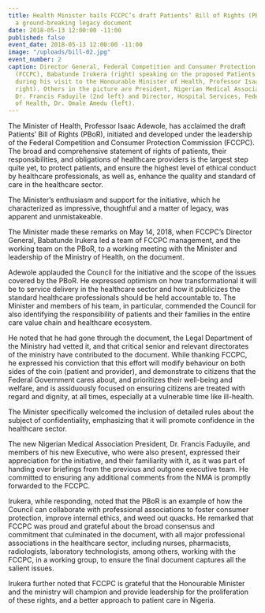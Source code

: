```yaml
---
title: Health Minister hails FCCPC’s draft Patients’ Bill of Rights (PBoR), says it’s
  a ground-breaking legacy document
date: 2018-05-13 12:00:00 -11:00
published: false
event_date: 2018-05-13 12:00:00 -11:00
image: "/uploads/bill-02.jpg"
event_number: 2
caption: Director General, Federal Competition and Consumer Protection Commission
  (FCCPC), Babatunde Irukera (right) speaking on the proposed Patients’ Bill of Rights,
  during his visit to the Honourable Minister of Health, Professor Isaac Adewole (2nd
  right). Others in the picture are President, Nigerian Medical Association (NMA),
  Dr. Francis Faduyile (2nd left) and Director, Hospital Services, Federal Ministry
  of Health, Dr. Omale Amedu (left).
---
```


The Minister of Health, Professor Isaac Adewole, has acclaimed the draft Patients’ Bill of Rights (PBoR), initiated and developed under the leadership of the Federal Competition and Consumer Protection Commission (FCCPC). The broad and comprehensive statement of rights of patients, their responsibilities, and obligations of healthcare providers is the largest step quite yet, to protect patients, and ensure the highest level of ethical conduct by healthcare professionals, as well as, enhance the quality and standard of care in the healthcare sector.

The Minister’s enthusiasm and support for the initiative, which he characterized as impressive, thoughtful and a matter of legacy, was apparent and unmistakeable.

The Minister made these remarks on May 14, 2018, when FCCPC’s Director General, Babatunde Irukera led a team of FCCPC management, and the working team on the PBoR, to a working meeting with the Minister and leadership of the Ministry of Health, on the document.

Adewole applauded the Council for the initiative and the scope of the issues covered by the PBoR. He expressed optimism on how transformational it will be to service delivery in the healthcare sector and how it publicizes the standard healthcare professionals should be held accountable to. The Minister and members of his team, in particular, commended the Council for also identifying the responsibility of patients and their families in the entire care value chain and healthcare ecosystem.

He noted that he had gone through the document, the Legal Department of the Ministry had vetted it, and that critical senior and relevant directorates of the ministry have contributed to the document. While thanking FCCPC, he expressed his conviction that this effort will modify behaviour on both sides of the coin (patient and provider), and demonstrate to citizens that the Federal Government cares about, and prioritizes their well-being and welfare, and is assiduously focused on ensuring citizens are treated with regard and dignity, at all times, especially at a vulnerable time like ill-health.

The Minister specifically welcomed the inclusion of detailed rules about the subject of confidentiality, emphasizing that it will promote confidence in the healthcare sector.

The new Nigerian Medical Association President, Dr. Francis Faduyile, and members of his new Executive, who were also present, expressed their appreciation for the initiative, and their familiarity with it, as it was part of handing over briefings from the previous and outgone executive team. He committed to ensuring any additional comments from the NMA is promptly forwarded to the FCCPC.

Irukera, while responding, noted that the PBoR is an example of how the Council can collaborate with professional associations to foster consumer protection, improve internal ethics, and weed out quacks. He remarked that FCCPC was proud and grateful about the broad consensus and commitment that culminated in the document, with all major professional associations in the healthcare sector, including nurses, pharmacists, radiologists, laboratory technologists, among others, working with the FCCPC, in a working group, to ensure the final document captures all the salient issues.

Irukera further noted that FCCPC is grateful that the Honourable Minister and the ministry will champion and provide leadership for the proliferation of these rights, and a better approach to patient care in Nigeria.